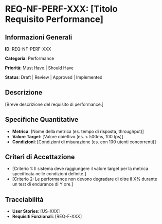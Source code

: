 # REQ-NF-PERF-XXX: [Titolo Requisito Performance]

## Informazioni Generali

**ID**: REQ-NF-PERF-XXX

**Categoria**: Performance

**Priorità**: Must Have | Should Have

**Status**: Draft | Review | Approved | Implemented

## Descrizione

[Breve descrizione del requisito di performance.]

## Specifiche Quantitative

- **Metrica**: [Nome della metrica (es. tempo di risposta, throughput)]
- **Valore Target**: [Valore obiettivo (es. < 500ms, 100 tps)]
- **Condizioni**: [Condizioni di misurazione (es. con 100 utenti concorrenti)]

## Criteri di Accettazione

- [Criterio 1: Il sistema deve raggiungere il valore target per la metrica specificata nelle condizioni definite.]
- [Criterio 2: Le performance non devono degradare di oltre il X% durante un test di endurance di Y ore.]

## Tracciabilità

- **User Stories**: [US-XXX]
- **Requisiti Funzionali**: [REQ-F-XXX]

